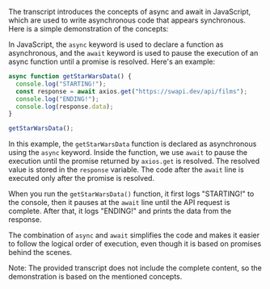 The transcript introduces the concepts of async and await in JavaScript, which are used to write asynchronous code that appears synchronous. Here is a simple demonstration of the concepts:

In JavaScript, the `async` keyword is used to declare a function as asynchronous, and the `await` keyword is used to pause the execution of an async function until a promise is resolved. Here's an example:

```javascript
async function getStarWarsData() {
  console.log("STARTING!");
  const response = await axios.get("https://swapi.dev/api/films");
  console.log("ENDING!");
  console.log(response.data);
}

getStarWarsData();
```

In this example, the `getStarWarsData` function is declared as asynchronous using the `async` keyword. Inside the function, we use `await` to pause the execution until the promise returned by `axios.get` is resolved. The resolved value is stored in the `response` variable. The code after the `await` line is executed only after the promise is resolved.

When you run the `getStarWarsData()` function, it first logs "STARTING!" to the console, then it pauses at the `await` line until the API request is complete. After that, it logs "ENDING!" and prints the data from the response.

The combination of `async` and `await` simplifies the code and makes it easier to follow the logical order of execution, even though it is based on promises behind the scenes.

Note: The provided transcript does not include the complete content, so the demonstration is based on the mentioned concepts.